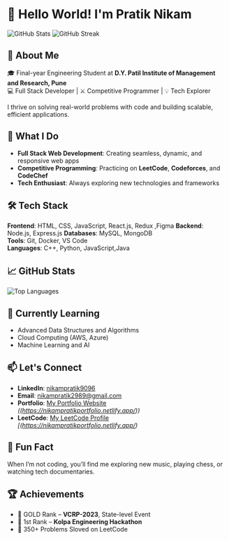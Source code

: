 # 👋 Hello World! I'm Pratik Nikam

![GitHub Stats](https://github-readme-stats.vercel.app/api?username=nikampratik9096&show_icons=true&theme=cobalt)
![GitHub Streak](https://github-readme-streak-stats.herokuapp.com/?user=nikampratik9096&theme=cobalt)

## 🚀 About Me
🎓 Final-year Engineering Student at **D.Y. Patil Institute of Management and Research, Pune**  
💻 Full Stack Developer | ⚔️ Competitive Programmer | 💡 Tech Explorer

I thrive on solving real-world problems with code and building scalable, efficient applications.

## 💼 What I Do
- **Full Stack Web Development**: Creating seamless, dynamic, and responsive web apps  
- **Competitive Programming**: Practicing on **LeetCode**, **Codeforces**, and **CodeChef**  
- **Tech Enthusiast**: Always exploring new technologies and frameworks

## 🛠️ Tech Stack
**Frontend**: HTML, CSS, JavaScript, React.js, Redux ,Figma
**Backend**: Node.js, Express.js
**Databases**: MySQL, MongoDB  
**Tools**: Git, Docker, VS Code  
**Languages**: C++, Python, JavaScript,Java

## 📈 GitHub Stats
![Top Languages](https://github-readme-stats.vercel.app/api/top-langs/?username=nikampratik9096&layout=compact&theme=cobalt)

## 🌱 Currently Learning
- Advanced Data Structures and Algorithms  
- Cloud Computing (AWS, Azure)  
- Machine Learning and AI

## 📫 Let's Connect
- **LinkedIn**: [nikampratik9096](https://www.linkedin.com/in/nikampratik9096)  
- **Email**: nikampratik2989@gmail.com  
- **Portfolio**: [My Portfolio Website](#) *((https://nikampratikportfolio.netlify.app/))*  
- **LeetCode**: [My LeetCode Profile](#) *[(https://nikampratikportfolio.netlify.app/)*

## 🎯 Fun Fact
When I’m not coding, you’ll find me exploring new music, playing chess, or watching tech documentaries.

## 🏆 Achievements
- 🥇 GOLD Rank – **VCRP-2023**, State-level Event  
- 🥇 1st Rank – **Kolpa Engineering Hackathon**  
- 🏅 350+ Problems Sloved on LeetCode

<!---
nikampratik9096/nikampratik9096 is a ✨ special ✨ repository because its `README.md` appears on your GitHub profile.
--->

